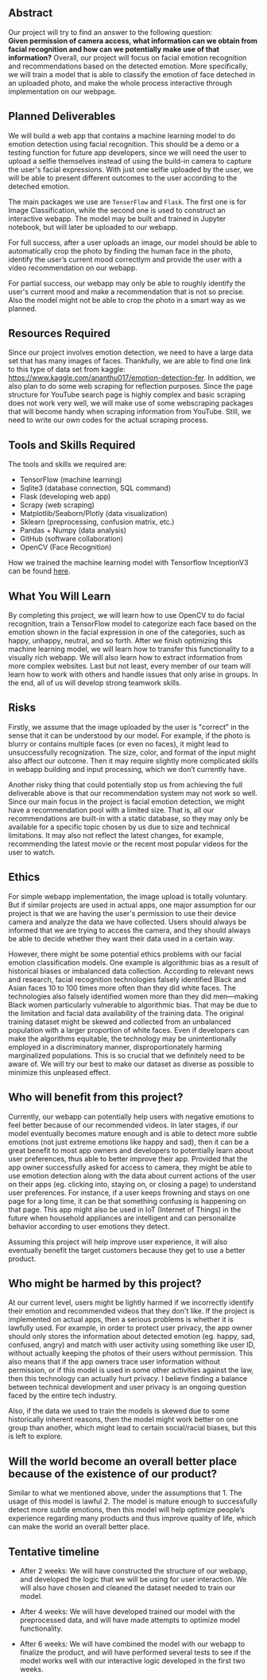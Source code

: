 ## Abstract
Our project will try to find an answer to the following question:  
**Given permission of camera access, what information can we obtain from facial recognition and how can we potentially make use of that information?**
Overall, our project will focus on facial emotion recognition and recommendations based on the detected emotion. More specifically, we will train a model that is able to classify the emotion of face deteched in an uploaded photo, and make the whole process interactive through implementation on our webpage.
 
## Planned Deliverables
We will build a web app that contains a machine learning model to do emotion detection using facial recognition. This should be a demo or a testing function for future app developers, since we will need the user to upload a selfie themselves instead of using the build-in camera to capture the user's facial expressions. With just one selfie uploaded by the user, we will be able to present different outcomes to the user according to the deteched emotion.   
 
The main packages we use are `TenserFlow` and `Flask`. The first one is for Image Classification, while the second one is used to construct an interactive webapp. The model may be built and trained in Jupyter notebook, but will later be uploaded to our webapp.  
 
For full success, after a user uploads an image, our model should be able to automatically crop the photo by finding the human face in the photo, identify the user’s current mood correctlym and provide the user with a video recommendation on our webapp. 
 
For partial success, our webapp may only be able to roughly identify the user's current mood and make a recommendation that is not so precise. Also the model might not be able to crop the photo in a smart way as we planned.


## Resources Required
Since our project involves emotion detection, we need to have a large data set that has many images of faces. Thankfully, we are able to find one link to this type of data set from kaggle: https://www.kaggle.com/ananthu017/emotion-detection-fer. In addition, we also plan to do some web scraping for reflection purposes. Since the page structure for YouTube search page is highly complex and basic scraping does not work very well, we will make use of some webscraping packages that will become handy when scraping information from YouTube. Still, we need to write our own codes for the actual scraping process.


## Tools and Skills Required
The tools and skills we required are:
- TensorFlow (machine learning)
- Sqlite3 (database connection, SQL command)
- Flask (developing web app)
- Scrapy (web scraping)
- Matplotlib/Seaborn/Plotly (data visualization)
- Sklearn (preprocessing, confusion matrix, etc.)
- Pandas + Numpy (data analysis)
- GitHub (software collaboration)
- OpenCV (Face Recognition)

How we trained the machine learning model with Tensorflow InceptionV3 can be found [here](https://www.kaggle.com/jadenwsr/emotion-detection-with-inceptionv3/notebook).

## What You Will Learn
By completing this project, we will learn how to use OpenCV to do facial recognition, train a TensorFlow model to categorize each face based on the emotion shown in the facial expression in one of the categories, such as happy, unhappy, neutral, and so forth. After we finish optimizing this machine learning model, we will learn how to transfer this functionality to a visually rich webapp. We will also learn how to extract information from more complex websites. Last but not least, every member of our team will learn how to work with others and handle issues that only arise in groups. In the end, all of us will develop strong teamwork skills.

## Risks
Firstly, we assume that the image uploaded by the user is "correct" in the sense that it can be understood by our model. For example, if the photo is blurry or contains multiple faces (or even no faces), it might lead to unsuccessfully recognization. The size, color, and format of the input might also affect our outcome. Then it may require slightly more complicated skills in webapp building and input processing, which we don’t currently have.  
 
Another risky thing that could potentially stop us from achieving the full deliverable above is that our recommendation system may not work so well. Since our main focus in the project is facial emotion detection, we might have a recommendation pool with a limited size. That is, all our recommendations are built-in with a static database, so they may only be available for a specific topic chosen by us due to size and technical limitations. It may also not reflect the latest changes, for example, recommending the latest movie or the recent most popular videos for the user to watch.  
 
## Ethics
For simple webapp implementation, the image upload is totally voluntary. But if similar projects are used in actual apps, one major assumption for our project is that we are having the user's permission to use their device camera and analyze the data we have collected. Users should always be informed that we are trying to access the camera, and they should always be able to decide whether they want their data used in a certain way.   

However, there might be some potential ethics problems with our facial emotion classification models. One example is algorithmic bias as a result of historical biases or imbalanced data collection. According to relevant news and research, facial recognition technologies falsely identified Black and Asian faces 10 to 100 times more often than they did white faces. The technologies also falsely identified women more than they did men—making Black women particularly vulnerable to algorithmic bias. That may be due to the limitation and facial data availability of the training data. The original training dataset might be skewed and collected from an unbalanced population with a larger proportion of white faces.  Even if developers can make the algorithms equitable, the technology may be unintentionally employed in a discriminatory manner, disproportionately harming marginalized populations. This is so crucial that we definitely need to be aware of. We will try our best to make our dataset as diverse as possible to minimize this unpleased effect.  

## Who will benefit from this project?
Currently, our webapp can potentially help users with negative emotions to feel better because of our recommended videos. In later stages, if our model eventually becomes mature enough and is able to detect more subtle emotions (not just extreme emotions like happy and sad), then it can be a great benefit to most app owners and developers to potentially learn about user preferences, thus able to better improve their app. Provided that the app owner successfully asked for access to camera, they might be able to use emotion detection along with the data about current actions of the user on their apps (eg. clicking into, staying on, or closing a page) to understand user preferences. For instance, if a user keeps frowning and stays on one page for a long time, it can be that something confusing is happening on that page. This app might also be used in IoT (Internet of Things) in the future when household appliances are intelligent and can personalize behavior according to user emotions they detect.

Assuming this project will help improve user experience, it will also eventually benefit the target customers because they get to use a better product.

## Who might be harmed by this project?
At our current level, users might be lightly harmed if we incorrectly identify their emotion and recommended videos that they don't like. If the project is implemented on actual apps, then a serious problems is whether it is lawfully used. For example, in order to protect user privacy, the app owner should only stores the information about detected emotion (eg. happy, sad, confused, angry) and match with user activity using something like user ID, without actually keeping the photos of their users without permission. This also means that if the app owners trace user information without permission, or if this model is used in some other activities against the law, then this technology can actually hurt privacy. I believe finding a balance between technical development and user privacy is an ongoing question faced by the entire tech industry. 

Also, if the data we used to train the models is skewed due to some historically inherent reasons, then the model might work better on one group than another, which might lead to certain social/racial biases, but this is left to explore.

## Will the world become an overall better place because of the existence of our product? 
Similar to what we mentioned above, under the assumptions that 1. The usage of this model is lawful 2. The model is mature enough to successfully detect more subtle emotions, then this model will help optimize people’s experience regarding many products and thus improve quality of life, which can make the world an overall better place.

## Tentative timeline
- After 2 weeks:
    We will have constructed the structure of our webapp, and developed the logic that we will be using for user interaction. We will also have chosen and cleaned the dataset needed to train our model.

- After 4 weeks:
    We will have developed trained our model with the preprocessed data, and will have made attempts to optimize model functionality.

- After 6 weeks:
    We will have combined the model with our webapp to finalize the product, and will have performed several tests to see if the model works well with our interactive logic developed in the first two weeks.
